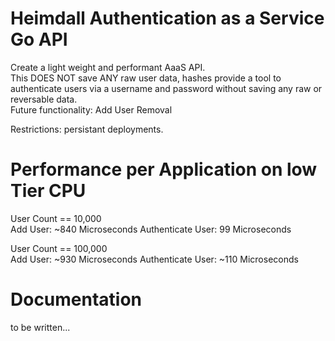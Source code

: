 # Heimdall Authentication as a Service Go API
Create a light weight and performant AaaS API.  
This DOES NOT save ANY raw user data, hashes provide a tool to authenticate users via a username and password without saving any raw or reversable data.  
Future functionality: Add User Removal 
  
Restrictions: persistant deployments.  
  
# Performance per Application on low Tier CPU  
User Count == 10,000  
Add User: ~840 Microseconds
Authenticate User: 99 Microseconds 
  
  
User Count == 100,000  
Add User: ~930 Microseconds
Authenticate User: ~110 Microseconds  

# Documentation

to be written...